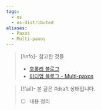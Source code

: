 ```yaml
---
tags:
  - os
  - os-distributed
aliases:
  - Paxos
  - Multi-paxos
---
```

> [!info]- 참고한 것들
> - [호롤리 블로그](https://gruuuuu.github.io/integration/paxos-raft/)
> - [미디엄 블로그 - Multi-paxos](https://medium.com/@kewalkishan/multi-paxos-a-more-practical-cousin-of-paxos-4b2a64be5cad)

> [!fail]- 본 글은 #draft 상태입니다.
> - [ ] 내용 정리